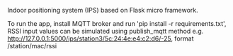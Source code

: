 Indoor positioning system (IPS) based on Flask micro framework. 

To run the app, install MQTT broker and run 'pip install -r requirements.txt', RSSI input values can be simulated using publish_mqtt method e.g. http://127.0.0.1:5000/ips/station3/5c:24:4e:e4:c2:d6/-25, format /station/mac/rssi 
